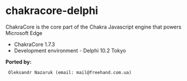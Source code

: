 # chakracore-delphi

ChakraCore is the core part of the Chakra Javascript engine that powers Microsoft Edge
* ChakraCore 1.7.3<br>
* Development environment - Delphi 10.2 Tokyo<br>

<b>Ported by:</b>
```
 Oleksandr Nazaruk (email: mail@freehand.com.ua)
```